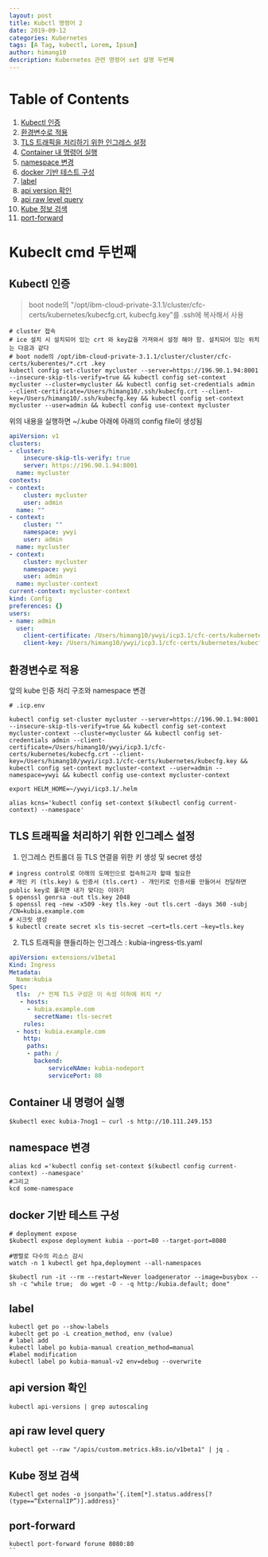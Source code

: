 ```yaml
---
layout: post
title: Kubctl 명령어 2
date: 2019-09-12
categories: Kubernetes
tags: [A Tag, kubectl, Lorem, Ipsum]
author: himang10
description: Kubernetes 관련 명령어 set 설명 두번째
---
```

# Table of Contents
1. [Kubectl 인증](#Kubectl-인증)
1. [환경변수로 적용](#환경변수로-적용)
1. [TLS 트래픽을 처리하기 위한 인그레스 설정](#TLS-트래픽을-처리하기-위한-인그레스-설정)
1. [Container 내 명령어 실행](#Container-내-명령어-실행)
1. [namespace 변경](#namespace-변경)
1. [docker 기반 테스트 구성](#docker-기반-테스트-구성)
1. [label](#label)
1. [api version 확인](#api-version-확인)
1. [api raw level query](#api-raw-level-query)
1. [Kube 정보 검색](#Kube-정보-검색)
1. [port-forward](#port-forward)



# Kubeclt cmd 두번째

## Kubectl 인증
> boot node의 "/opt/ibm-cloud-private-3.1.1/cluster/cfc-certs/kubernetes/kubecfg.crt, kubecfg.key"를 .ssh에 복사해서 사용
```
# cluster 접속
# ice 설치 시 설치되어 있는 crt 와 key값을 가져와서 설정 해야 함. 설치되어 있는 위치는 다음과 같다
# boot node의 /opt/ibm-cloud-private-3.1.1/cluster/cluster/cfc-certs/kuberentes/*.crt .key
kubectl config set-cluster mycluster --server=https://196.90.1.94:8001 --insecure-skip-tls-verify=true && kubectl config set-context mycluster --cluster=mycluster && kubectl config set-credentials admin --client-certificate=/Users/himang10/.ssh/kubecfg.crt --client-key=/Users/himang10/.ssh/kubecfg.key && kubectl config set-context mycluster --user=admin && kubectl config use-context mycluster
```

위의 내용을 실행하면 ~/.kube 아래에 아래의 config file이 생성됨
```yaml
apiVersion: v1
clusters:
- cluster:
    insecure-skip-tls-verify: true
    server: https://196.90.1.94:8001
  name: mycluster
contexts:
- context:
    cluster: mycluster
    user: admin
  name: ""
- context:
    cluster: ""
    namespace: ywyi
    user: admin
  name: mycluster
- context:
    cluster: mycluster
    namespace: ywyi
    user: admin
  name: mycluster-context
current-context: mycluster-context
kind: Config
preferences: {}
users:
- name: admin
  user:
    client-certificate: /Users/himang10/ywyi/icp3.1/cfc-certs/kubernetes/kubecfg.crt
    client-key: /Users/himang10/ywyi/icp3.1/cfc-certs/kubernetes/kubecfg.key
```

## 환경변수로 적용
앞의 kube 인증 처리 구조와 namespace 변경
```
# .icp.env

kubectl config set-cluster mycluster --server=https://196.90.1.94:8001 --insecure-skip-tls-verify=true && kubectl config set-context mycluster-context --cluster=mycluster && kubectl config set-credentials admin --client-certificate=/Users/himang10/ywyi/icp3.1/cfc-certs/kubernetes/kubecfg.crt --client-key=/Users/himang10/ywyi/icp3.1/cfc-certs/kubernetes/kubecfg.key && kubectl config set-context mycluster-context --user=admin --namespace=ywyi && kubectl config use-context mycluster-context

export HELM_HOME=~/ywyi/icp3.1/.helm

alias kcns='kubectl config set-context $(kubectl config current-context) --namespace'
```

## TLS 트래픽을 처리하기 위한 인그레스 설정
1. 인그레스 컨트롤더 등 TLS 연결을 위한 키 생성 및 secret 생성
```
# ingress control로 아래의 도메인으로 접속하고자 할때 필요한 
# 개인 키 (tls.key) & 인증서 (tls.cert) - 개인키로 인증서를 만들어서 전달하면 public key로 풀리면 내가 맞다는 이야기
$ openssl genrsa -out tls.key 2048
$ openssl req -new -x509 -key tls.key -out tls.cert -days 360 -subj /CN=kubia.example.com
# 시크릿 생성 
$ kubectl create secret xls tis-secret —cert=tls.cert —key=tls.key
```

2. TLS 트래픽을 핸들리하는 인그레스 : kubia-ingress-tls.yaml
```yaml
apiVersion: extensions/v1beta1
Kind: Ingress
Metadata:
  Name:kubia
Spec:
  tls:  /* 전체 TLS 구성은 이 속성 이하에 위치 */
   - hosts: 
     - kubia.example.com
       secretName: tls-secret
    rules:
  - host: kubia.example.com
    http:
     paths:
     - path: /
       backend:
           serviceNAme: kubia-nodeport
           servicePort: 80
````

## Container 내 명령어 실행
```
$kubectl exec kubia-7nog1 — curl -s http://10.111.249.153
````

## namespace 변경
```
alias kcd ='kubectl config set-context $(kubectl config current-context) --namespace'
#그리고
kcd some-namespace
````

## docker 기반 테스트 구성
```
# deployment expose
$kubectl expose deployment kubia --port=80 --target-port=8080

#병렬로 다수의 리소스 감시
watch -n 1 kubectl get hpa,deployment --all-namespaces

$kubectl run -it --rm --restart=Never loadgenerator --image=busybox -- sh -c "while true;  do wget -O - -q http:/kubia.default; done"
````

## label 
```
kubectl get po --show-labels
kubeclt get po -L creation_method, env (value)
# label add
kubectl label po kubia-manual creation_method=manual
#label modification
kubectl label po kubia-manual-v2 env=debug --overwrite
````

## api version 확인
```
kubectl api-versions | grep autoscaling
````

## api raw level query
```
kubectl get --raw "/apis/custom.metrics.k8s.io/v1beta1" | jq .
````

## Kube 정보 검색
```
Kubectl get nodes -o jsonpath=‘{.item[*].status.address[?(type==“ExternalIP”)].address}'
````

## port-forward
```
kubectl port-forward forune 8080:80
``